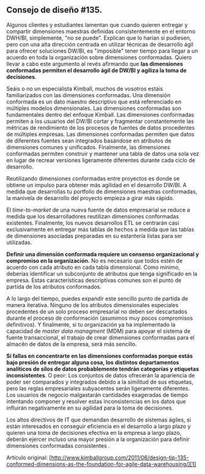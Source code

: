 ﻿---
UniqueId: mneNSHknqU
Title: "Consejo de diseño #135. Las dimensiones conformadas como fundamento de un data warehouse ágil"
Url: design-tip/135-dimensiones-conformadas-fundamento-datawarehouse-agil.html
Section: "Artículos"
Date: 2011-06-01T00:00:00.0000000+02:00
Author: Margy Ross

---
## Consejo de diseño \#135.

Algunos clientes y estudiantes lamentan que cuando quieren entregar y compartir dimensiones maestras definidas consistentemente en el entorno DWH/BI, simplemente, "no se puede". Explican que lo harían si pudiesen, pero con una alta dirección centrada en utilizar técnicas de desarrollo ágil para ofrecer soluciones DW/BI, es "imposible" tener tiempo para llegar a un acuerdo en toda la organización sobre dimensiones conformadas. Quiero llevar a cabo este argumento al revés afirmando que **las dimensiones conformadas permiten el desarrollo ágil de DW/BI  y agiliza la toma de decisiones**.

Seáis o no un especialista Kimball, muchos de vosotros estáis familiarizados con las dimensiones conformadas. Una dimensión conformada es un dato maestro descriptivo que está referenciado en múltiples modelos dimensionales. Las dimensiones conformadas son fundamentales dentro del enfoque Kimball. Las dimensiones conformadas permiten a  los usuarios del DW/BI cortar y fragmentar constantemente las métricas de rendimiento de los procesos de fuentes de datos procedentes de múltiples empresas. Las dimensiones conformadas permiten que datos de diferentes fuentes sean integrados basándose en atributos de dimensiones comunes y unificados. Finalmente, las dimensiones conformadas permiten construir y mantener una tabla de datos una sola vez en lugar de recrear versiones ligeramente diferentes durante cada ciclo de desarrollo.

Reutilizando dimensiones conformadas entre proyectos es  donde se obtiene un impulso para obtener más agilidad en el desarrollo  DW/BI. A medida que desarrollas tu portfolio de dimensiones maestras conformadas, la manivela de desarrollo del proyecto empieza a girar más rápido.

El *time-to-market* de una nueva fuente de datos empresarial se reduce a medida que los desarrolladores reutilizan dimensiones conformadas existentes. Finalmente, los nuevos desarrollos ETL se centrarán casi exclusivamente en entregar más tablas de hechos a medida que las tablas de dimensiones asociadas preparadas en su estantería listas para ser utilizadas.

**Definir una dimensión conformada requiere un consenso organizacional y compromiso en la organización.** No es necesario que todos estén de acuerdo con cada atributo en cada tabla dimensional. Como mínimo, deberías identificar un subconjunto de atributos que tenga significado en la empresa. Estas características descriptivas comunes son el punto de partida de los atributos conformados.

A lo largo del tiempo, puedes expandir este sencillo punto de partida de manera iterativa. Ninguno de los atributos dimensionales especiales procedentes de un solo proceso empresarial no deben ser descartados durante el proceso de conformación (asumimos muy pocos compromisos definitivos). Y finalmente, si tu organización ya ha implementado la capacidad de *master data managment* (MDM) para apoyar el sistema de fuente transaccional, el trabajo de crear dimensiones conformadas para el almacén de datos de la empresa, será más sencillo.

**Si fallas en concentrarte en las dimensiones conformadas porque estás bajo presión de entregar alguna cosa, los distintos departamentos analíticos de silos de datos probablemente tendrán categorías y etiquetas inconsistentes**. O peor: Los conjuntos de datos ofrecerán la apariencia de poder ser comparados y integrados debido a la similitud de sus etiquetas, pero las reglas empresariales subyacentes serán ligeramente diferentes. Los usuarios de negocio malgastarán cantidades exageradas de tiempo intentando componer y resolver estas inconsistencias en los datos que influirán negativamente en su agilidad para la toma de decisiones.

Los altos directivos de IT que demandan desarrollo de sistemas ágiles, si están interesados en conseguir eficiencia en el desarrollo a largo plazo y quieren una toma de decisiones efectiva en la empresa a largo plazo, deberán ejercer incluso una mayor presión a la organización para definir dimensiones conformadas consistentes .

Artículo original: [http://www.kimballgroup.com/2011/06/design-tip-135-conformed-dimensions-as-the-foundation-for-agile-data-warehousing/][1]





[1]: http://www.kimballgroup.com/2011/06/design-tip-135-conformed-dimensions-as-the-foundation-for-agile-data-warehousing/